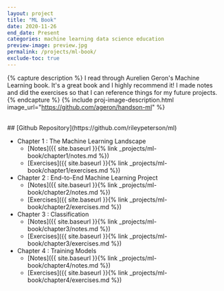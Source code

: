 ```yaml
---
layout: project
title: "ML Book"
date: 2020-11-26
end_date: Present
categories: machine learning data science education
preview-image: preview.jpg
permalink: /projects/ml-book/
exclude-toc: true
---
```


{% capture description %}
I read through Aurelien Geron's Machine Learning book. It's a great book and I highly recommend it!
I made notes and did the exercises so that I can reference things for my future projects. 
{% endcapture %}
{% include proj-image-description.html image_url="https://github.com/ageron/handson-ml" %}

<br>
## [Github Repository](https://github.com/rileypeterson/ml)

* Chapter 1 : The Machine Learning Landscape
  * [Notes]({{ site.baseurl }}{% link _projects/ml-book/chapter1/notes.md %})
  * [Exercises]({{ site.baseurl }}{% link _projects/ml-book/chapter1/exercises.md %})
* Chapter 2 : End-to-End Machine Learning Project
  * [Notes]({{ site.baseurl }}{% link _projects/ml-book/chapter2/notes.md %})
  * [Exercises]({{ site.baseurl }}{% link _projects/ml-book/chapter2/exercises.md %})
* Chapter 3 : Classification
  * [Notes]({{ site.baseurl }}{% link _projects/ml-book/chapter3/notes.md %})
  * [Exercises]({{ site.baseurl }}{% link _projects/ml-book/chapter3/exercises.md %})
* Chapter 4 : Training Models
  * [Notes]({{ site.baseurl }}{% link _projects/ml-book/chapter4/notes.md %})
  * [Exercises]({{ site.baseurl }}{% link _projects/ml-book/chapter4/exercises.md %})